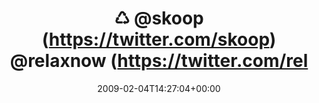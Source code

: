 ---
retweeted: false
source: <a href="http://twitter.com" rel="nofollow">Twitter Web Client</a>
entities:
  hashtags: []
  symbols: []
  user_mentions:
  - name: "@skoop@phpc.social"
    screen_name: skoop
    indices:
    - '2'
    - '8'
    id_str: '1524641'
    id: '1524641'
  - name: Boy Baukema
    screen_name: relaxnow
    indices:
    - '9'
    - '18'
    id_str: '14349407'
    id: '14349407'
  urls: []
display_text_range:
- '0'
- '66'
favorite_count: '0'
id_str: '1176352494'
truncated: false
retweet_count: '0'
id: '1176352494'
created_at: Wed Feb 04 14:27:04 +0000 2009
favorited: false
full_text: "♺ [@skoop](https://twitter.com/skoop) [@relaxnow](https://twitter.com/relaxnow):
  PHPLinq looks very cool http://www.phplinq.net"
lang: en
tags:
- pesos/twitter
date: '2009-02-04T14:27:04+00:00'
src: https://twitter.com/bascht/status/1176352494
original_url: https://twitter.com/bascht/status/1176352494
type: twitter_tweet
text: "♺ [@skoop](https://twitter.com/skoop) [@relaxnow](https://twitter.com/relaxnow):
  PHPLinq looks very cool http://www.phplinq.net"
title: "♺ @skoop (https://twitter.com/skoop) @relaxnow (https://twitter.com/rel"

---